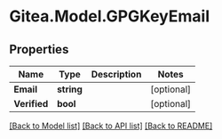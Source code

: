 
# Gitea.Model.GPGKeyEmail

## Properties

Name | Type | Description | Notes
------------ | ------------- | ------------- | -------------
**Email** | **string** |  | [optional] 
**Verified** | **bool** |  | [optional] 

[[Back to Model list]](../README.md#documentation-for-models)
[[Back to API list]](../README.md#documentation-for-api-endpoints)
[[Back to README]](../README.md)

